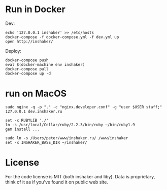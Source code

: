 # Run in Docker

Dev:

    echo '127.0.0.1 inshaker' >> /etc/hosts
    docker-compose -f docker-compose.yml -f dev.yml up
    open http://inshaker/

Deploy:

    docker-compose push
    eval $(docker-machine env inshaker)
    docker-compose pull
    docker-compose up -d


# run on MacOS

	sudo nginx -q -p "." -c "nginx.developer.conf" -g "user $USER staff;"
	127.0.0.1 dev.inshaker.ru

	set -x RUBYLIB './'
	ln -s /usr/local/Cellar/ruby/2.2.3/bin/ruby ~/bin/ruby1.9
	gem install ...

	sudo ln -s /Users/peter/www/inshaker.ru/ /www/inshaker
	set -x INSHAKER_BASE_DIR ~/inshaker/

# License

For the code license is MIT (both inshaker and liby).
Data is proprietary, think of it as if you've found it on public web site.
